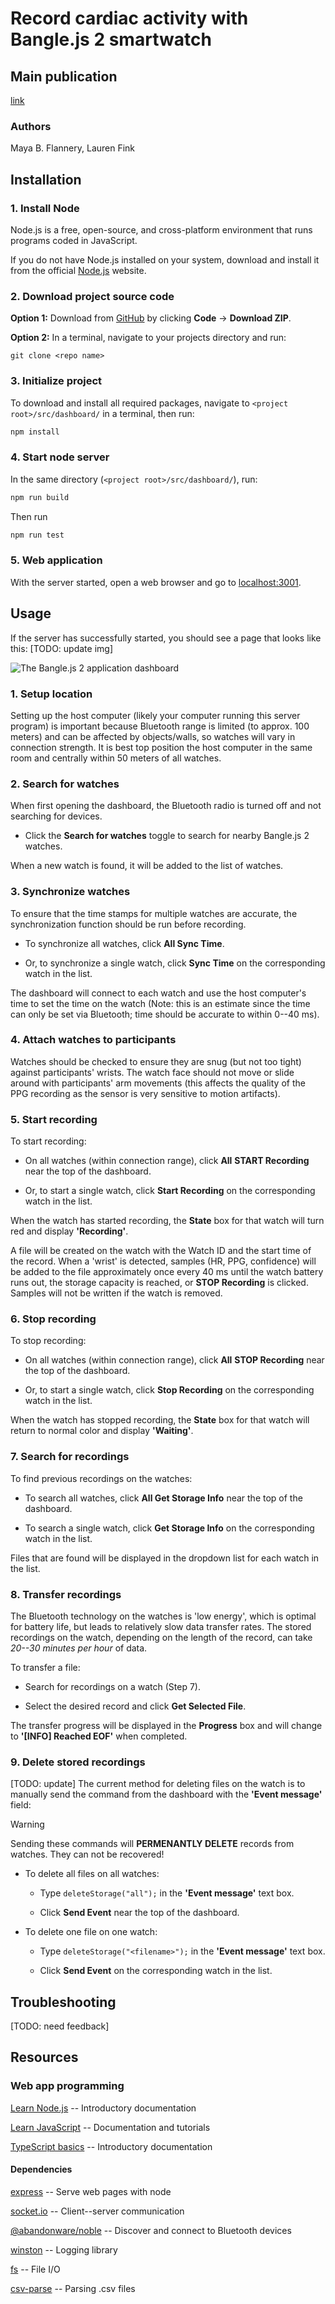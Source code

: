 # Record cardiac activity with Bangle.js 2 smartwatch

## Main publication

[link](TODO)

### Authors

Maya B. Flannery, Lauren Fink

## Installation

### 1. Install Node

Node.js is a free, open-source, and cross-platform environment that runs
programs coded in JavaScript.

If you do not have Node.js installed on your system, download and
install it from the official [Node.js](https://nodejs.org) website.

### 2. Download project source code

**Option 1:** Download from [GitHub](TODO) by clicking **Code** -\>
**Download ZIP**.

**Option 2:** In a terminal, navigate to your projects directory and
run:

`git clone <repo name>`

### 3. Initialize project

To download and install all required packages, navigate to
`<project root>/src/dashboard/` in a terminal, then run:

```bash
npm install
```

### 4. Start node server

In the same directory (`<project root>/src/dashboard/`), run:

```bash
npm run build
```

Then run

```bash
npm run test
```

### 5. Web application

With the server started, open a web browser and go to
[localhost:3001](localhost:3001).

## Usage

If the server has successfully started, you should see a page that looks
like this: [TODO: update img]

![The Bangle.js 2 application dashboard](res/images/dashboard.png)

### 1. Setup location

Setting up the host computer (likely your computer running this server
program) is important because Bluetooth range is limited (to approx. 100
meters) and can be affected by objects/walls, so watches will vary in
connection strength. It is best top position the host computer in the
same room and centrally within 50 meters of all watches.

### 2. Search for watches

When first opening the dashboard, the Bluetooth radio is turned off and
not searching for devices.

- Click the **Search for watches** toggle to search for nearby
  Bangle.js 2 watches.

When a new watch is found, it will be added to the list of watches.

### 3. Synchronize watches

To ensure that the time stamps for multiple watches are accurate, the
synchronization function should be run before recording.

- To synchronize all watches, click **All Sync Time**.

- Or, to synchronize a single watch, click **Sync Time** on the
  corresponding watch in the list.

The dashboard will connect to each watch and use the host computer's
time to set the time on the watch (Note: this is an estimate since the
time can only be set via Bluetooth; time should be accurate to within
0--40 ms).

### 4. Attach watches to participants

Watches should be checked to ensure they are snug (but not too tight)
against participants' wrists. The watch face should not move or slide
around with participants' arm movements (this affects the quality of the
PPG recording as the sensor is very sensitive to motion artifacts).

### 5. Start recording

To start recording:

- On all watches (within connection range), click **All** **START
  Recording** near the top of the dashboard.

- Or, to start a single watch, click **Start Recording** on the
  corresponding watch in the list.

When the watch has started recording, the **State** box for that watch
will turn red and display **'Recording'**.

A file will be created on the watch with the Watch ID and the start time
of the record. When a 'wrist' is detected, samples (HR, PPG, confidence)
will be added to the file approximately once every 40 ms until the watch
battery runs out, the storage capacity is reached, or **STOP Recording**
is clicked. Samples will not be written if the watch is removed.

### 6. Stop recording

To stop recording:

- On all watches (within connection range), click **All** **STOP
  Recording** near the top of the dashboard.

- Or, to start a single watch, click **Stop Recording** on the
  corresponding watch in the list.

When the watch has stopped recording, the **State** box for that watch
will return to normal color and display **'Waiting'**.

### 7. Search for recordings

To find previous recordings on the watches:

- To search all watches, click **All Get Storage Info** near the top
  of the dashboard.

- To search a single watch, click **Get Storage Info** on the
  corresponding watch in the list.

Files that are found will be displayed in the dropdown list for each
watch in the list.

### 8. Transfer recordings

The Bluetooth technology on the watches is 'low energy', which is
optimal for battery life, but leads to relatively slow data transfer
rates. The stored recordings on the watch, depending on the length of
the record, can take _20--30 minutes per hour_ of data.

To transfer a file:

- Search for recordings on a watch (Step 7).

- Select the desired record and click **Get Selected File**.

The transfer progress will be displayed in the **Progress** box and will
change to **'[INFO] Reached EOF'** when completed.

### 9. Delete stored recordings

[TODO: update] The current method for deleting files on the watch is to
manually send the command from the dashboard with the **'Event
message'** field:

> [!WARNING]
>
> Sending these commands will **PERMENANTLY DELETE** records from
> watches. They can not be recovered!

- To delete all files on all watches:

  - Type `deleteStorage("all");` in the **'Event message'** text
    box.

  - Click **Send Event** near the top of the dashboard.

- To delete one file on one watch:

  - Type `deleteStorage("<filename>");` in the **'Event message'**
    text box.

  - Click **Send Event** on the corresponding watch in the list.

## Troubleshooting

[TODO: need feedback]

## Resources

### Web app programming

[Learn
Node.js](https://nodejs.org/en/learn/getting-started/introduction-to-nodejs)
-- Introductory documentation

[Learn
JavaScript](https://developer.mozilla.org/en-US/docs/Web/JavaScript) --
Documentation and tutorials

[TypeScript
basics](https://www.typescriptlang.org/docs/handbook/2/basic-types.html)
-- Introductory documentation

#### Dependencies

[express](https://expressjs.com/en/starter/hello-world.html) -- Serve
web pages with node

[socket.io](https://socket.io/docs/v4/) -- Client--server communication

[\@abandonware/noble](https://www.npmjs.com/package/@abandonware/noble)
-- Discover and connect to Bluetooth devices

[winston](https://www.npmjs.com/package/winston/v/2.4.6) -- Logging
library

[fs](https://nodejs.org/en/learn/manipulating-files/reading-files-with-nodejs)
-- File I/O

[csv-parse](https://www.npmjs.com/package/csv-parse) -- Parsing .csv
files
